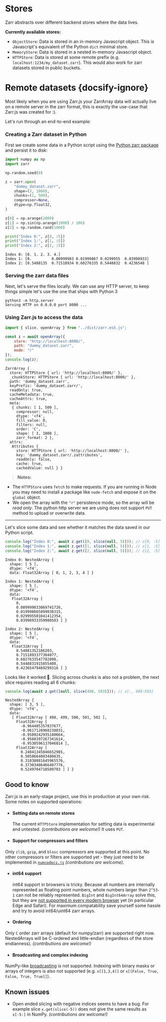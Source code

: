 # Stores

Zarr abstracts over different backend stores where the data lives.

**Currently available stores:**
* `ObjectStore`: Data is stored in an in-memory Javascript object. This is Javascript's equivalent of the Python `dict` minimal store.
* `MemoryStore`: Data is stored in a nested in-memory Javascript object.
* `HTTPStore`: Data is stored at some remote prefix (e.g. `localhost:1234/my_dataset.zarr`). This would also work for zarr datasets stored in public buckets.

# Remote datasets {docsify-ignore}

Most likely when you are using Zarr.js your ZarrArray data will actually live on a remote server in the zarr format, this is exactly the use-case that Zarr.js was created for :).

Let's run through an end-to-end example:

### Creating a Zarr dataset in Python
First we create some data in a Python script using the [Python zarr package](https://zarr.readthedocs.io/en/stable/) and persist it to disk:
```python
import numpy as np
import zarr

np.random.seed(0)

z = zarr.open(
    "dummy_dataset.zarr",
    shape=(3, 1000),
    chunks=(1, 500),
    compressor=None,
    dtype=np.float32,
)

z[0] = np.arange(1000)
z[1] = np.sin(np.arange(1000) / 100)
z[2] = np.random.rand(1000)

print("Index 0:", z[0, :5])
print("Index 1:", z[1, :5])
print("Index 2:", z[2, :5])
```
```output
Index 0: [0. 1. 2. 3. 4.]
Index 1: [0.         0.00999983 0.01999867 0.0299955  0.03998933]
Index 2: [0.5488135  0.71518934 0.60276335 0.5448832  0.4236548 ]
```


### Serving the zarr data files
Next, let's serve the files locally. We can use any HTTP server, to keep things simple let's use the one that ships with Python 3

```shell
python3 -m http.server
Serving HTTP on 0.0.0.0 port 8000 ...
```

### Using Zarr.js to access the data
```javascript
import { slice, openArray } from "../dist/zarr.es5.js";

const z = await openArray({
    store: "http://localhost:8000/",
    path: "dummy_dataset.zarr",
    mode: "r"
});
console.log(z);
```
```output
ZarrArray {
  store: HTTPStore { url: 'http://localhost:8000/' },
  _chunkStore: HTTPStore { url: 'http://localhost:8000/' },
  path: 'dummy_dataset.zarr',
  keyPrefix: 'dummy_dataset.zarr/',
  readOnly: true,
  cacheMetadata: true,
  cacheAttrs: true,
  meta:
   { chunks: [ 1, 500 ],
     compressor: null,
     dtype: '<f4',
     fill_value: 0,
     filters: null,
     order: 'C',
     shape: [ 3, 1000 ],
     zarr_format: 2 },
  attrs:
   Attributes {
     store: HTTPStore { url: 'http://localhost:8000/' },
     key: 'dummy_dataset.zarr/.zattributes',
     readOnly: false,
     cache: true,
     cachedValue: null } }
```

> **Notes:**
  * The `HTTPStore` uses `fetch` to make requests. If you are running in Node you may need to install a package like `node-fetch` and expose it on the `global` object.
  *  We open the array with the `"r"` persistence mode, so the array will be *read only*. The python http server we are using does not support `PUT` method to upload or overwrite data.

----

Let's slice some data and see whether it matches the data saved in our Python script.

```javascript
console.log("Index 0:", await z.get([0, slice(null, 5)])); // z[0, :5]
console.log("Index 1:", await z.get([1, slice(null, 5)])); // z[1, :5]
console.log("Index 2:", await z.get([2, slice(null, 5)])); // z[2, :5]
```
```output
Index 0: NestedArray {
  shape: [ 5 ],
  dtype: '<f4',
  data: Float32Array [ 0, 1, 2, 3, 4 ] }

Index 1: NestedArray {
  shape: [ 5 ],
  dtype: '<f4',
  data:
   Float32Array [
     0,
     0.009999833069741726,
     0.019998665899038315,
     0.029995501041412354,
     0.03998933359980583 ] }

Index 2: NestedArray {
  shape: [ 5 ],
  dtype: '<f4',
  data:
   Float32Array [
     0.54881352186203,
     0.7151893377304077,
     0.6027633547782898,
     0.5448831915855408,
     0.42365479469299316 ] }
```

Looks like it worked 🎉.
Slicing across chunks is also not a problem, the next slice requires reading all 6 chunks:

```javascript
console.log(await z.get([null, slice(498, 503)])); // z[:, 498:503]
```
```output
NestedArray {
  shape: [ 3, 5 ],
  dtype: '<f4',
  data:
   [ Float32Array [ 498, 499, 500, 501, 502 ],
     Float32Array [
       -0.964405357837677,
       -0.9617128968238831,
       -0.9589242935180664,
       -0.9560397267341614,
       -0.9530596137046814 ],
     Float32Array [
       0.24841345846652985,
       0.5058664083480835,
       0.31038081645965576,
       0.37303486466407776,
       0.5249704718589783 ] ] }
```

## Good to know
Zarr.js is an early-stage project, use this in production at your own risk. Some notes on supported operations:

* #### Setting data on remote stores
  The current `HTTPStore` implementation for setting data is experimental and untested. *(contributions are welcome!)*
It uses `PUT`.

* #### Support for compressors and filters
Only `zlib`, `gzip`, and `blosc` compressors are supported at this point. No other compressors or filters are supported yet - they just need to be implemented in [`numcodecs.js`](https://github.com/manzt/numcodecs.js) *(contributions are welcome)*.

* #### int64 support
  int64 support in browsers is tricky. Because all numbers are internally represented as floating point numbers, whole numbers larger than `2^53-1` can not be reliably represented. `BigInt` and `BigInt64Array` solve this, but they are [not supported in every modern browser](https://caniuse.com/#search=BigInt64Array) yet (in particular Edge and Safari). For maximum compatability save yourself some hassle and try to avoid int64/uint64 zarr arrays.

* #### Ordering
Only `C` order zarr arrays (default for numpy/zarr) are supported right now. NestedArrays will be C-ordered and little-endian (regardless of the store endianness). *(contributions are welcome!)*

* #### Broadcasting and complex indexing
NumPy-like [broadcasting](https://docs.scipy.org/doc/numpy/user/basics.broadcasting.html) is not supported.
  Indexing with binary masks or arrays of integers is also not supported (e.g. `x[[1,3,4]]` or `x[[False, True, False, True, True]]`).

## Known issues

* Open ended slicing with negative indices seems to have a bug. For example slice `x.get(slice(-5))` does not give the same results as `x[-5:]` in NumPy. *(contributions are welcome!)*